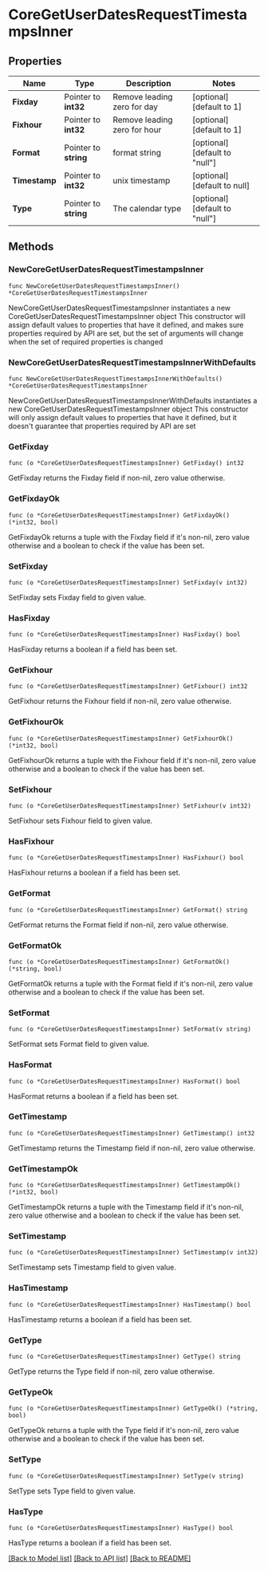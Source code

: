 # CoreGetUserDatesRequestTimestampsInner

## Properties

Name | Type | Description | Notes
------------ | ------------- | ------------- | -------------
**Fixday** | Pointer to **int32** | Remove leading zero for day | [optional] [default to 1]
**Fixhour** | Pointer to **int32** | Remove leading zero for hour | [optional] [default to 1]
**Format** | Pointer to **string** | format string | [optional] [default to "null"]
**Timestamp** | Pointer to **int32** | unix timestamp | [optional] [default to null]
**Type** | Pointer to **string** | The calendar type | [optional] [default to "null"]

## Methods

### NewCoreGetUserDatesRequestTimestampsInner

`func NewCoreGetUserDatesRequestTimestampsInner() *CoreGetUserDatesRequestTimestampsInner`

NewCoreGetUserDatesRequestTimestampsInner instantiates a new CoreGetUserDatesRequestTimestampsInner object
This constructor will assign default values to properties that have it defined,
and makes sure properties required by API are set, but the set of arguments
will change when the set of required properties is changed

### NewCoreGetUserDatesRequestTimestampsInnerWithDefaults

`func NewCoreGetUserDatesRequestTimestampsInnerWithDefaults() *CoreGetUserDatesRequestTimestampsInner`

NewCoreGetUserDatesRequestTimestampsInnerWithDefaults instantiates a new CoreGetUserDatesRequestTimestampsInner object
This constructor will only assign default values to properties that have it defined,
but it doesn't guarantee that properties required by API are set

### GetFixday

`func (o *CoreGetUserDatesRequestTimestampsInner) GetFixday() int32`

GetFixday returns the Fixday field if non-nil, zero value otherwise.

### GetFixdayOk

`func (o *CoreGetUserDatesRequestTimestampsInner) GetFixdayOk() (*int32, bool)`

GetFixdayOk returns a tuple with the Fixday field if it's non-nil, zero value otherwise
and a boolean to check if the value has been set.

### SetFixday

`func (o *CoreGetUserDatesRequestTimestampsInner) SetFixday(v int32)`

SetFixday sets Fixday field to given value.

### HasFixday

`func (o *CoreGetUserDatesRequestTimestampsInner) HasFixday() bool`

HasFixday returns a boolean if a field has been set.

### GetFixhour

`func (o *CoreGetUserDatesRequestTimestampsInner) GetFixhour() int32`

GetFixhour returns the Fixhour field if non-nil, zero value otherwise.

### GetFixhourOk

`func (o *CoreGetUserDatesRequestTimestampsInner) GetFixhourOk() (*int32, bool)`

GetFixhourOk returns a tuple with the Fixhour field if it's non-nil, zero value otherwise
and a boolean to check if the value has been set.

### SetFixhour

`func (o *CoreGetUserDatesRequestTimestampsInner) SetFixhour(v int32)`

SetFixhour sets Fixhour field to given value.

### HasFixhour

`func (o *CoreGetUserDatesRequestTimestampsInner) HasFixhour() bool`

HasFixhour returns a boolean if a field has been set.

### GetFormat

`func (o *CoreGetUserDatesRequestTimestampsInner) GetFormat() string`

GetFormat returns the Format field if non-nil, zero value otherwise.

### GetFormatOk

`func (o *CoreGetUserDatesRequestTimestampsInner) GetFormatOk() (*string, bool)`

GetFormatOk returns a tuple with the Format field if it's non-nil, zero value otherwise
and a boolean to check if the value has been set.

### SetFormat

`func (o *CoreGetUserDatesRequestTimestampsInner) SetFormat(v string)`

SetFormat sets Format field to given value.

### HasFormat

`func (o *CoreGetUserDatesRequestTimestampsInner) HasFormat() bool`

HasFormat returns a boolean if a field has been set.

### GetTimestamp

`func (o *CoreGetUserDatesRequestTimestampsInner) GetTimestamp() int32`

GetTimestamp returns the Timestamp field if non-nil, zero value otherwise.

### GetTimestampOk

`func (o *CoreGetUserDatesRequestTimestampsInner) GetTimestampOk() (*int32, bool)`

GetTimestampOk returns a tuple with the Timestamp field if it's non-nil, zero value otherwise
and a boolean to check if the value has been set.

### SetTimestamp

`func (o *CoreGetUserDatesRequestTimestampsInner) SetTimestamp(v int32)`

SetTimestamp sets Timestamp field to given value.

### HasTimestamp

`func (o *CoreGetUserDatesRequestTimestampsInner) HasTimestamp() bool`

HasTimestamp returns a boolean if a field has been set.

### GetType

`func (o *CoreGetUserDatesRequestTimestampsInner) GetType() string`

GetType returns the Type field if non-nil, zero value otherwise.

### GetTypeOk

`func (o *CoreGetUserDatesRequestTimestampsInner) GetTypeOk() (*string, bool)`

GetTypeOk returns a tuple with the Type field if it's non-nil, zero value otherwise
and a boolean to check if the value has been set.

### SetType

`func (o *CoreGetUserDatesRequestTimestampsInner) SetType(v string)`

SetType sets Type field to given value.

### HasType

`func (o *CoreGetUserDatesRequestTimestampsInner) HasType() bool`

HasType returns a boolean if a field has been set.


[[Back to Model list]](../README.md#documentation-for-models) [[Back to API list]](../README.md#documentation-for-api-endpoints) [[Back to README]](../README.md)


